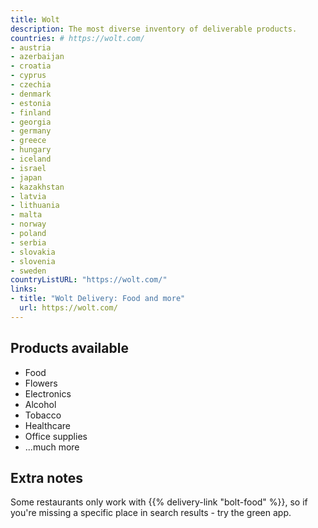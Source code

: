 ```yaml
---
title: Wolt
description: The most diverse inventory of deliverable products.
countries: # https://wolt.com/
- austria
- azerbaijan
- croatia
- cyprus
- czechia
- denmark
- estonia
- finland
- georgia
- germany
- greece
- hungary
- iceland
- israel
- japan
- kazakhstan
- latvia
- lithuania
- malta
- norway
- poland
- serbia
- slovakia
- slovenia
- sweden
countryListURL: "https://wolt.com/"
links:
- title: "Wolt Delivery: Food and more"
  url: https://wolt.com/
---
```


## Products available

- Food
- Flowers
- Electronics
- Alcohol
- Tobacco
- Healthcare
- Office supplies
- ...much more

## Extra notes

Some restaurants only work with {{% delivery-link "bolt-food" %}}, so if you're missing a specific place in search results - try the green app.
